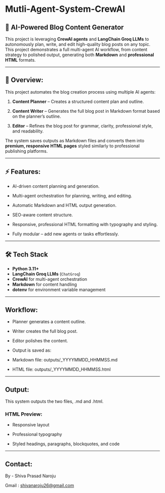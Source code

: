# Mutli-Agent-System-CrewAI

## 📝 AI-Powered Blog Content Generator

This project is leveraging **CrewAI agents** and **LangChain Groq LLMs** to autonomously plan, write, and edit high-quality blog posts on any topic. This project demonstrates a full multi-agent AI workflow, from content strategy to polished output, generating both **Markdown** and **professional HTML** formats.

---

## 🌟 Overview:

This project automates the blog creation process using multiple AI agents:

1. **Content Planner** – Creates a structured content plan and outline.  

2. **Content Writer** – Generates the full blog post in Markdown format based on the planner’s outline.  

3. **Editor** – Refines the blog post for grammar, clarity, professional style, and readability.  

The system saves outputs as Markdown files and converts them into **premium, responsive HTML pages** styled similarly to professional publishing platforms.

---

## ⚡ Features:

- AI-driven content planning and generation.

- Multi-agent orchestration for planning, writing, and editing.

- Automatic Markdown and HTML output generation.

- SEO-aware content structure.

- Responsive, professional HTML formatting with typography and styling.

- Fully modular – add new agents or tasks effortlessly.

---

## 🛠 Tech Stack

- **Python 3.11+**  
- **LangChain Groq LLMs** (`ChatGroq`)  
- **CrewAI** for multi-agent orchestration  
- **Markdown** for content handling  
- **dotenv** for environment variable management  

---

## Workflow:

- Planner generates a content outline.

- Writer creates the full blog post.

- Editor polishes the content.

- Output is saved as:

- Markdown file: outputs/<topic>_YYYYMMDD_HHMMSS.md

- HTML file: outputs/<topic>_YYYYMMDD_HHMMSS.html

---

## Output:

This system outputs the two files, .md and .html.

### HTML Preview:

- Responsive layout

- Professional typography

- Styled headings, paragraphs, blockquotes, and code

---

## Contact:

By - Shiva Prasad Naroju

Gmail : shivanaroju26@gmail.com

